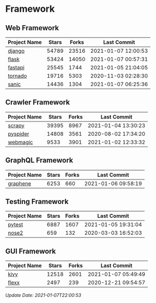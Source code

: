 # Framework

## Web Framework
| Project Name | Stars | Forks | Last Commit |
| ------------ | ----- | ----- | ----------- |
| [django](https://github.com/django/django) | 54789 | 23516 | 2021-01-07 12:00:53 |
| [flask](https://github.com/pallets/flask) | 53424 | 14050 | 2021-01-07 00:57:31 |
| [fastapi](https://github.com/tiangolo/fastapi) | 25545 | 1744 | 2021-01-05 21:04:05 |
| [tornado](https://github.com/tornadoweb/tornado) | 19716 | 5303 | 2020-11-03 02:28:30 |
| [sanic](https://github.com/sanic-org/sanic) | 14436 | 1304 | 2021-01-07 06:25:36 |

## Crawler Framework
| Project Name | Stars | Forks | Last Commit |
| ------------ | ----- | ----- | ----------- |
| [scrapy](https://github.com/scrapy/scrapy) | 39395 | 8967 | 2021-01-04 13:30:23 |
| [pyspider](https://github.com/binux/pyspider) | 14808 | 3561 | 2020-08-02 17:34:20 |
| [webmagic](https://github.com/code4craft/webmagic) | 9533 | 3901 | 2021-01-02 12:33:32 |

## GraphQL Framework
| Project Name | Stars | Forks | Last Commit |
| ------------ | ----- | ----- | ----------- |
| [graphene](https://github.com/graphql-python/graphene) | 6253 | 660 | 2021-01-06 09:58:19 |

## Testing Framework
| Project Name | Stars | Forks | Last Commit |
| ------------ | ----- | ----- | ----------- |
| [pytest](https://github.com/pytest-dev/pytest) | 6887 | 1607 | 2021-01-05 19:31:04 |
| [nose2](https://github.com/nose-devs/nose2) | 659 | 132 | 2020-03-03 16:52:03 |

## GUI Framework
| Project Name | Stars | Forks | Last Commit |
| ------------ | ----- | ----- | ----------- |
| [kivy](https://github.com/kivy/kivy) | 12518 | 2601 | 2021-01-07 05:49:49 |
| [flexx](https://github.com/flexxui/flexx) | 2497 | 239 | 2020-12-21 09:54:57 |

*Update Date: 2021-01-07T22:00:53*
